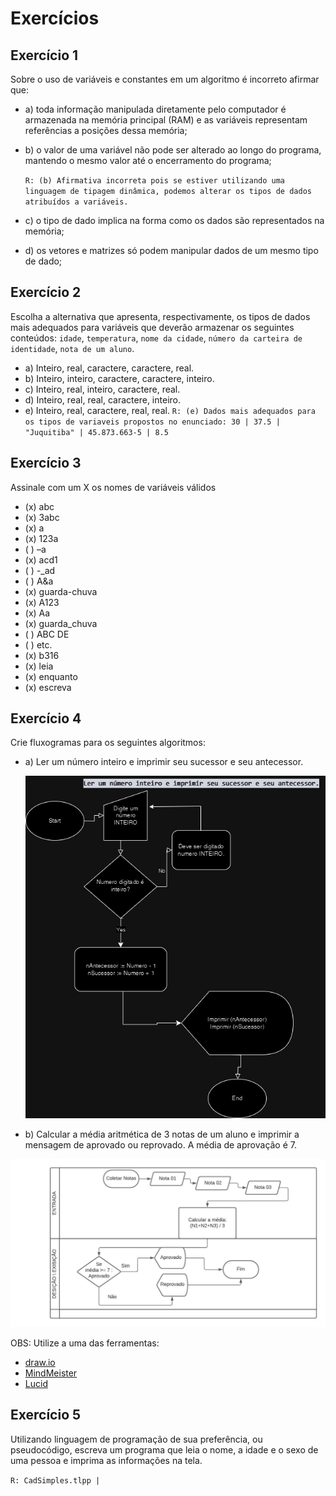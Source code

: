 # Exercícios

## Exercício 1

Sobre o uso de variáveis e constantes em um algoritmo é incorreto afirmar que:

- a) toda informação manipulada diretamente pelo computador é armazenada na memória principal (RAM) e as variáveis representam referências a posições dessa memória;
- b) o valor de uma variável não pode ser alterado ao longo do programa, mantendo o mesmo valor até o encerramento do programa;
    
    `R: (b) Afirmativa incorreta pois se estiver utilizando uma linguagem de tipagem dinâmica, podemos alterar os tipos de dados atribuídos a variáveis.`


- c) o tipo de dado implica na forma como os dados são representados na memória;
- d) os vetores e matrizes só podem manipular dados de um mesmo tipo de dado;

## Exercício 2

Escolha a alternativa que apresenta, respectivamente, os tipos de dados mais adequados para variáveis que deverão armazenar os seguintes conteúdos: `idade`, `temperatura`, `nome da cidade`, `número da carteira de identidade`, `nota de um aluno`.

- a) Inteiro, real, caractere, caractere, real.
- b) Inteiro, inteiro, caractere, caractere, inteiro.
- c) Inteiro, real, inteiro, caractere, real.
- d) Inteiro, real, real, caractere, inteiro.
- e) Inteiro, real, caractere, real, real. `R: (e) Dados mais adequados para os tipos de variaveis propostos no enunciado: 30 | 37.5 | "Juquitiba" | 45.873.663-5 | 8.5 `

## Exercício 3

Assinale com um X os nomes de variáveis válidos

- (x) abc
- (x) 3abc
- (x) a
- (x) 123a
- ( ) –a
- (x) acd1
- ( ) -_ad
- ( ) A&a
- (x) guarda-chuva
- (x) A123
- (x) Aa
- (x) guarda_chuva
- ( ) ABC DE
- ( ) etc.
- (x) b316
- (x) leia
- (x) enquanto
- (x) escreva

## Exercício 4

Crie fluxogramas para os seguintes algoritmos:

- a) Ler um número inteiro e imprimir seu sucessor e seu antecessor.
  
  ![NumeroInteiro](./imagens/Cap3_Exe4_A.drawio.png)

- b) Calcular a média aritmética de 3 notas de um aluno e imprimir a mensagem de aprovado ou reprovado. A média de aprovação é 7.

![Notas](./imagens/CalculandoNotas.png)

OBS: Utilize a uma das ferramentas:

- [draw.io](https://app.diagrams.net/)
- [MindMeister](https://www.mindmeister.com/pt)
- [Lucid](https://lucid.co/pt)

## Exercício 5

Utilizando linguagem de programação de sua preferência, ou pseudocódigo, escreva um programa que leia o nome, a idade e o sexo de uma pessoa e imprima as informações na tela.

`R: CadSimples.tlpp | `

